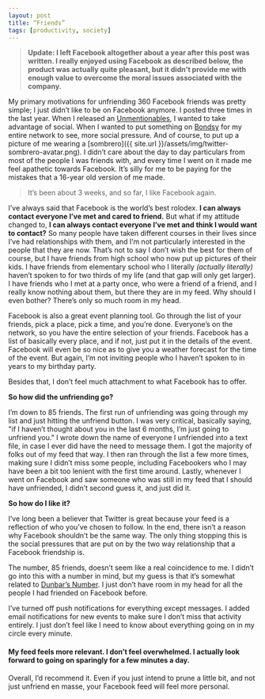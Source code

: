 ```yaml
---
layout: post
title: “Friends”
tags: [productivity, society]
---
```


>**Update: I left Facebook altogether about a year after this post was written. I really enjoyed using Facebook as described below, the product was actually quite pleasant, but it didn't provide me with enough value to overcome the moral issues associated with the company.**

My primary motivations for unfriending 360 Facebook friends was pretty simple; I just didn’t like to be on Facebook anymore. I posted three times in the last year. When I released an [Unmentionables](https://itunes.apple.com/us/app/unmentionables-taboo-for-your/id490532152?mt=8), I wanted to take advantage of social. When I wanted to put something on [Bondsy](http://www.bondsy.com/) for my entire network to see, more social pressure. And of course, to put up a picture of me wearing a [sombrero]({{ site.url }}/assets/img/twitter-sombrero-avatar.png). I didn’t care about the day to day particulars from most of the people I was friends with, and every time I went on it made me feel apathetic towards Facebook. It’s silly for me to be paying for the mistakes that a 16-year old version of me made.

> It’s been about 3 weeks, and so far, I like Facebook again.

I’ve always said that Facebook is the world’s best rolodex. **I can always contact everyone I’ve met and cared to friend.** But what if my attitude changed to, **I can always contact everyone I’ve met and think I would want to contact?** So many people have taken different courses in their lives since I’ve had relationships with them, and I’m not particularly interested in the people that they are now. That’s not to say I don’t wish the best for them of course, but I have friends from high school who now put up pictures of their kids. I have friends from elementary school who I literally *(actually literally)* haven’t spoken to for two thirds of my life (and that gap will only get larger). I have friends who I met at a party once, who were a friend of a friend, and I really know nothing about them, but there they are in my feed. Why should I even bother? There’s only so much room in my head.

Facebook is also a great event planning tool. Go through the list of your friends, pick a place, pick a time, and you’re done. Everyone’s on the network, so you have the entire selection of your friends. Facebook has a list of basically every place, and if not, just put it in the details of the event. Facebook will even be so nice as to give you a weather forecast for the time of the event. But again, I’m not inviting people who I haven’t spoken to in years to my birthday party.

Besides that, I don’t feel much attachment to what Facebook has to offer.

**So how did the unfriending go?**

I’m down to 85 friends. The first run of unfriending was going through my list and just hitting the unfriend button. I was very critical, basically saying, "if I haven’t thought about you in the last 6 months, I’m just going to unfriend you." I wrote down the name of everyone I unfriended into a text file, in case I ever did have the need to message them. I got the majority of folks out of my feed that way. I then ran through the list a few more times, making sure I didn’t miss some people, including Facebookers who I may have been a bit too lenient with the first time around. Lastly, whenever I went on Facebook and saw someone who was still in my feed that I should have unfriended, I didn’t second guess it, and just did it.

**So how do I like it?**

I’ve long been a believer that Twitter is great because your feed is a reflection of who you’ve chosen to follow. In the end, there isn’t a reason why Facebook shouldn’t be the same way. The only thing stopping this is the social pressures that are put on by the two way relationship that a Facebook friendship is.

The number, 85 friends, doesn’t seem like a real coincidence to me. I didn’t go into this with a number in mind, but my guess is that it’s somewhat related to [Dunbar’s Number](https://en.wikipedia.org/wiki/Dunbar%27s_number). I just don’t have room in my head for all the people I had friended on Facebook before.

I’ve turned off push notifications for everything except messages. I added email notifications for new events to make sure I don’t miss that activity entirely. I just don’t feel like I need to know about everything going on in my circle every minute.

#### My feed feels more relevant. I don’t feel overwhelmed. I actually look forward to going on sparingly for a few minutes a day.

Overall, I’d recommend it. Even if you just intend to prune a little bit, and not just unfriend en masse, your Facebook feed will feel more personal.